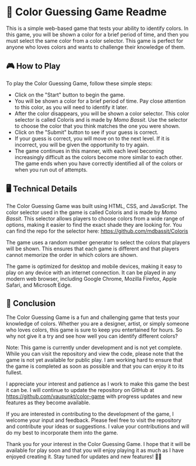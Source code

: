 # 🎨 Color Guessing Game Readme
This is a simple web-based game that tests your ability to identify colors. In this game, you will be shown a color for a brief period of time, and then you must select the same color from a color selector. This game is perfect for anyone who loves colors and wants to challenge their knowledge of them.

## 🎮 How to Play
To play the Color Guessing Game, follow these simple steps:

- Click on the "Start" button to begin the game.
- You will be shown a color for a brief period of time. Pay close attention to this color, as you will need to identify it later.
- After the color disappears, you will be shown a color selector. This color selector is called Coloris and is made by *Momo Bassit*. Use the selector to choose the color that you think matches the one you were shown.
- Click on the "Submit" button to see if your guess is correct.
- If your guess is correct, you will move on to the next level. If it is incorrect, you will be given the opportunity to try again.
- The game continues in this manner, with each level becoming increasingly difficult as the colors become more similar to each other. The game ends when you have correctly identified all of the colors or when you run out of attempts.

## 🖥️ Technical Details
The Color Guessing Game was built using HTML, CSS, and JavaScript. The color selector used in the game is called Coloris and is made by *Momo Bassit*. This selector allows players to choose colors from a wide range of options, making it easier to find the exact shade they are looking for.
You can find the repo for the selector here: https://github.com/mdbassit/Coloris

The game uses a random number generator to select the colors that players will be shown. This ensures that each game is different and that players cannot memorize the order in which colors are shown.

The game is optimized for desktop and mobile devices, making it easy to play on any device with an internet connection. It can be played in any modern web browser, including Google Chrome, Mozilla Firefox, Apple Safari, and Microsoft Edge.

## 🎉 Conclusion
The Color Guessing Game is a fun and challenging game that tests your knowledge of colors. Whether you are a designer, artist, or simply someone who loves colors, this game is sure to keep you entertained for hours. So why not give it a try and see how well you can identify different colors?

Note: This game is currently under development and is not yet complete. While you can visit the repository and view the code, please note that the game is not yet available for public play. I am working hard to ensure that the game is completed as soon as possible and that you can enjoy it to its fullest.

I appreciate your interest and patience as I work to make this game the best it can be. I will continue to update the repository on GitHub at https://github.com/vaupunkt/color-game with progress updates and new features as they become available.

If you are interested in contributing to the development of the game, I welcome your input and feedback. Please feel free to visit the repository and contribute your ideas or suggestions. I value your contributions and will do my best to incorporate them into the game.

Thank you for your interest in the Color Guessing Game. I hope that it will be available for play soon and that you will enjoy playing it as much as I have enjoyed creating it. Stay tuned for updates and new features! 🎉🎨